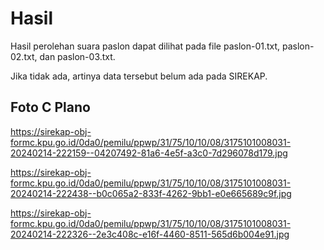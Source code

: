 # Hasil

Hasil perolehan suara paslon dapat dilihat pada file paslon-01.txt, paslon-02.txt, dan paslon-03.txt.

Jika tidak ada, artinya data tersebut belum ada pada SIREKAP.

## Foto C Plano

https://sirekap-obj-formc.kpu.go.id/0da0/pemilu/ppwp/31/75/10/10/08/3175101008031-20240214-222159--04207492-81a6-4e5f-a3c0-7d296078d179.jpg

https://sirekap-obj-formc.kpu.go.id/0da0/pemilu/ppwp/31/75/10/10/08/3175101008031-20240214-222438--b0c065a2-833f-4262-9bb1-e0e665689c9f.jpg

https://sirekap-obj-formc.kpu.go.id/0da0/pemilu/ppwp/31/75/10/10/08/3175101008031-20240214-222326--2e3c408c-e16f-4460-8511-565d6b004e91.jpg
